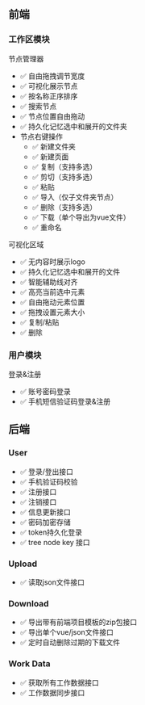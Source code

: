 ## 前端

### 工作区模块

节点管理器
  - ✅ 自由拖拽调节宽度
  - ✅ 可视化展示节点
  - ✅ 按名称正序排序
  - ✅ 搜索节点
  - ✅ 节点位置自由拖动
  - ✅ 持久化记忆选中和展开的文件夹
  - 节点右键操作
    - ✅ 新建文件夹
    - ✅ 新建页面
    - ✅ 复制（支持多选）
    - ✅ 剪切（支持多选）
    - ✅ 粘贴
    - ✅ 导入（仅子文件夹节点）
    - ✅ 删除（支持多选）
    - ✅ 下载（单个导出为vue文件）
    - ✅ 重命名

可视化区域
  - ✅ 无内容时展示logo
  - ✅ 持久化记忆选中和展开的文件
  - ✅ 智能辅助线对齐
  - ✅ 高亮当前选中元素
  - ✅ 自由拖动元素位置
  - ✅ 拖拽设置元素大小
  - ✅ 复制/粘贴
  - ✅ 删除

### 用户模块

登录&注册
  - ✅ 账号密码登录
  - ✅ 手机短信验证码登录&注册

## 后端

### User
  - ✅ 登录/登出接口
  - ✅ 手机验证码校验
  - ✅ 注册接口
  - ✅ 注销接口
  - ✅ 信息更新接口
  - ✅ 密码加密存储
  - ✅ token持久化登录
  - ✅ tree node key 接口

### Upload
  - ✅ 读取json文件接口

### Download
  - ✅ 导出带有前端项目模板的zip包接口
  - ✅ 导出单个vue/json文件接口
  - ✅ 定时自动删除过期的下载文件

### Work Data
  - ✅ 获取所有工作数据接口
  - ✅ 工作数据同步接口